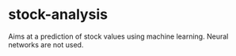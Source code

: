 # stock-analysis
Aims at a prediction of stock values using machine learning.
Neural networks are not used.
